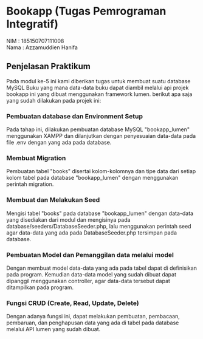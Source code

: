# Bookapp (Tugas Pemrograman Integratif)

NIM     : 185150707111008  
Nama    : Azzamuddien Hanifa

## Penjelasan Praktikum
Pada modul ke-5 ini kami diberikan tugas untuk membuat suatu database MySQL Buku yang mana data-data buku dapat diambil melalui api projek bookapp ini yang dibuat menggunakan framework lumen. berikut apa saja yang sudah dilakukan pada projek ini:

### Pembuatan database dan Environment Setup
Pada tahap ini, dilakukan pembuatan database MySQL "bookapp_lumen" menggunakan XAMPP dan dilanjutkan dengan penyesuaian data-data pada file .env dengan yang ada pada database.

### Membuat Migration
Pembuatan tabel "books" disertai kolom-kolomnya dan tipe data dari setiap kolom tabel pada database "bookapp_lumen" dengan menggunakan perintah migration.

### Membuat dan Melakukan Seed
Mengisi tabel "books" pada database "bookapp_lumen" dengan data-data yang disediakan dari modul dan mengisinya pada database/seeders/DatabaseSeeder.php, lalu menggunakan perintah seed agar data-data yang ada pada DatabaseSeeder.php tersimpan pada database.

### Pembuatan Model dan Pemanggilan data melalui model
Dengan membuat model data-data yang ada pada tabel dapat di definisikan pada program. Kemudian data-data model yang sudah dibuat dapat dipanggil menggunakan controller, agar data-data tersebut dapat ditampilkan pada program.

### Fungsi CRUD (Create, Read, Update, Delete)
Dengan adanya fungsi ini, dapat melakukan pembuatan, pembacaan, pembaruan, dan penghapusan data yang ada di tabel pada database melalui API lumen yang sudah dibuat.